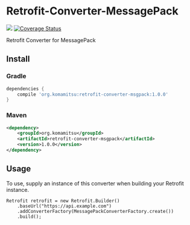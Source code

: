 # Retrofit-Converter-MessagePack
[<img src="https://travis-ci.org/komamitsu/retrofit-converter-msgpack.svg?branch=master"/>](https://travis-ci.org/komamitsu/retrofit-converter-msgpack) [![Coverage Status](https://coveralls.io/repos/komamitsu/retrofit-converter-msgpack/badge.svg?branch=master&service=github)](https://coveralls.io/github/komamitsu/retrofit-converter-msgpack?branch=master)

Retrofit Converter for MessagePack

## Install

### Gradle

```groovy
dependencies {
    compile 'org.komamitsu:retrofit-converter-msgpack:1.0.0'
}
```

### Maven

```xml
<dependency>
    <groupId>org.komamitsu</groupId>
    <artifactId>retrofit-converter-msgpack</artifactId>
    <version>1.0.0</version>
</dependency>
```

## Usage

To use, supply an instance of this converter when building your Retrofit instance.
```
Retrofit retrofit = new Retrofit.Builder()
    .baseUrl("https://api.example.com")
    .addConverterFactory(MessagePackConverterFactory.create())
    .build();
```

